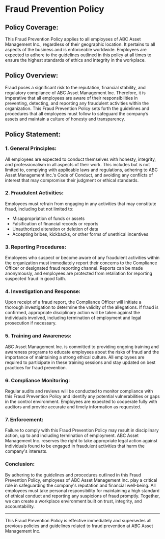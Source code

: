 # Fraud Prevention Policy

## Policy Coverage:

This Fraud Prevention Policy applies to all employees of ABC Asset Management Inc., regardless of their geographic location. It pertains to all aspects of the business and is enforceable worldwide. Employees are expected to adhere to the guidelines outlined in this policy at all times to ensure the highest standards of ethics and integrity in the workplace.

## Policy Overview:

Fraud poses a significant risk to the reputation, financial stability, and regulatory compliance of ABC Asset Management Inc. Therefore, it is imperative that all employees are aware of their responsibilities in preventing, detecting, and reporting any fraudulent activities within the organization. This Fraud Prevention Policy sets forth the guidelines and procedures that all employees must follow to safeguard the company’s assets and maintain a culture of honesty and transparency.

## Policy Statement:

### 1. General Principles:

All employees are expected to conduct themselves with honesty, integrity, and professionalism in all aspects of their work. This includes but is not limited to, complying with applicable laws and regulations, adhering to ABC Asset Management Inc.'s Code of Conduct, and avoiding any conflicts of interest that may compromise their judgment or ethical standards.

### 2. Fraudulent Activities:

Employees must refrain from engaging in any activities that may constitute fraud, including but not limited to:

- Misappropriation of funds or assets
- Falsification of financial records or reports
- Unauthorized alteration or deletion of data
- Accepting bribes, kickbacks, or other forms of unethical incentives

### 3. Reporting Procedures:

Employees who suspect or become aware of any fraudulent activities within the organization must immediately report their concerns to the Compliance Officer or designated fraud reporting channel. Reports can be made anonymously, and employees are protected from retaliation for reporting suspected fraud in good faith.

### 4. Investigation and Response:

Upon receipt of a fraud report, the Compliance Officer will initiate a thorough investigation to determine the validity of the allegations. If fraud is confirmed, appropriate disciplinary action will be taken against the individuals involved, including termination of employment and legal prosecution if necessary.

### 5. Training and Awareness:

ABC Asset Management Inc. is committed to providing ongoing training and awareness programs to educate employees about the risks of fraud and the importance of maintaining a strong ethical culture. All employees are required to participate in these training sessions and stay updated on best practices for fraud prevention.

### 6. Compliance Monitoring:

Regular audits and reviews will be conducted to monitor compliance with this Fraud Prevention Policy and identify any potential vulnerabilities or gaps in the control environment. Employees are expected to cooperate fully with auditors and provide accurate and timely information as requested.

### 7. Enforcement:

Failure to comply with this Fraud Prevention Policy may result in disciplinary action, up to and including termination of employment. ABC Asset Management Inc. reserves the right to take appropriate legal action against individuals found to be engaged in fraudulent activities that harm the company's interests.

### Conclusion:

By adhering to the guidelines and procedures outlined in this Fraud Prevention Policy, employees of ABC Asset Management Inc. play a critical role in safeguarding the company's reputation and financial well-being. All employees must take personal responsibility for maintaining a high standard of ethical conduct and reporting any suspicions of fraud promptly. Together, we can create a workplace environment built on trust, integrity, and accountability.

---
This Fraud Prevention Policy is effective immediately and supersedes all previous policies and guidelines related to fraud prevention at ABC Asset Management Inc.